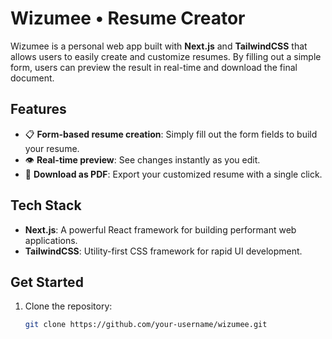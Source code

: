 # Wizumee • Resume Creator

Wizumee is a personal web app built with **Next.js** and **TailwindCSS** that allows users to easily create and customize resumes. By filling out a simple form, users can preview the result in real-time and download the final document.

## Features

- 📋 **Form-based resume creation**: Simply fill out the form fields to build your resume.
- 👁️ **Real-time preview**: See changes instantly as you edit.
- 📄 **Download as PDF**: Export your customized resume with a single click.

## Tech Stack

- **Next.js**: A powerful React framework for building performant web applications.
- **TailwindCSS**: Utility-first CSS framework for rapid UI development.

## Get Started

1. Clone the repository:
   ```bash
   git clone https://github.com/your-username/wizumee.git
